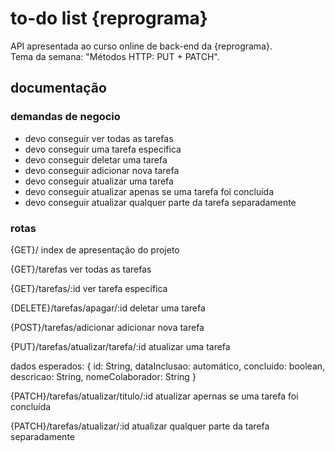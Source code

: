 # to-do list {reprograma}
API apresentada ao curso online de back-end da {reprograma}. <br>
Tema da semana: "Métodos HTTP: PUT + PATCH".

## documentação

### demandas de negocio
- devo conseguir ver todas as tarefas
- devo conseguir uma tarefa especifica
- devo conseguir deletar uma tarefa
- devo conseguir adicionar nova tarefa
- devo conseguir atualizar uma tarefa
- devo conseguir atualizar apenas se uma tarefa foi concluída
- devo conseguir atualizar qualquer parte da tarefa separadamente


### rotas

{GET}/
index de apresentação do projeto

{GET}/tarefas
ver todas as tarefas

{GET}/tarefas/:id
ver tarefa específica

{DELETE}/tarefas/apagar/:id
deletar uma tarefa

{POST}/tarefas/adicionar
adicionar nova tarefa

{PUT}/tarefas/atualizar/tarefa/:id
atualizar uma tarefa

dados esperados: {
    id: String,
    dataInclusao: automático,
    concluido: boolean,
    descricao: String,
    nomeColaborador: String
}

{PATCH}/tarefas/atualizar/titulo/:id
atualizar apernas se uma tarefa foi concluída

{PATCH}/tarefas/atualizar/:id
atualizar qualquer parte da tarefa separadamente
